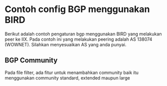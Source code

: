 # Contoh config BGP menggunakan BIRD

Berikut adalah contoh pengaturan bgp menggunakan BIRD yang melakukan peer ke
IIX. Pada contoh ini yang melakukan peering adalah AS 138074 (WOWNET).
Silahkan menyesuaikan AS yang anda punyai.

## BGP Community

Pada file filter, ada fitur untuk menambahkan community baik itu menggunakan
community standard, extended maupun large
